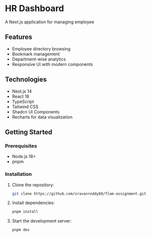 # HR Dashboard

A Next.js application for managing employee

## Features
- Employee directory browsing
- Bookmark management
- Department-wise analytics
- Responsive UI with modern components

## Technologies
- Next.js 14
- React 18
- TypeScript
- Tailwind CSS
- Shadcn UI Components
- Recharts for data visualization

## Getting Started

### Prerequisites
- Node.js 18+ 
- pnpm

### Installation
1. Clone the repository:
    ```bash
    git clone https://github.com/sravanreddy69/flam-assignment.git

2. Install dependencies:

    ```bash
    pnpm install

3. Start the development server:
    ```bash
    pnpm dev